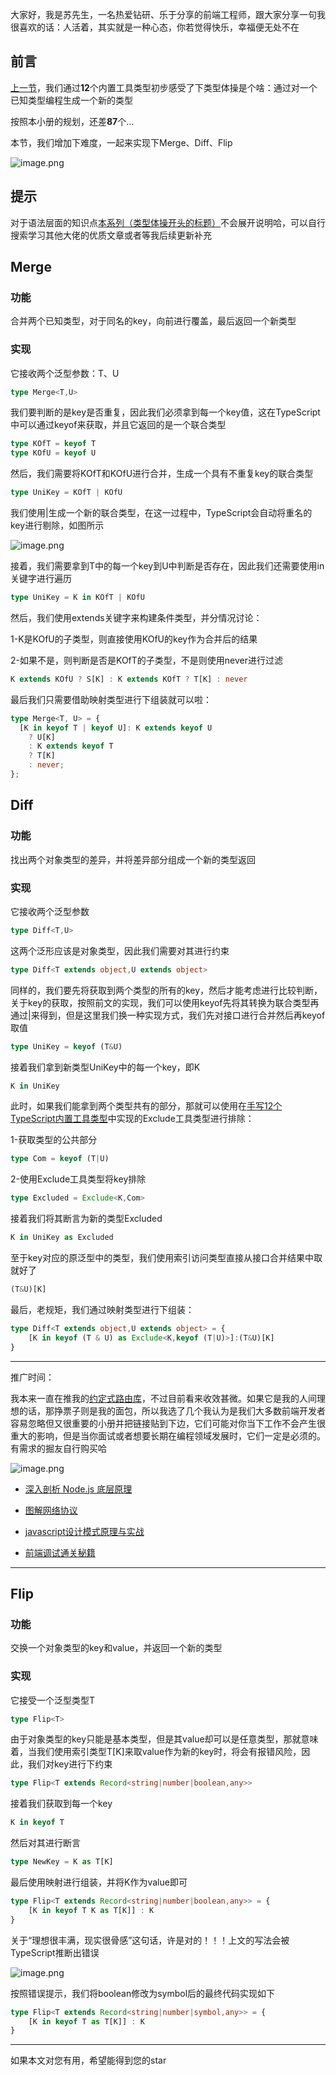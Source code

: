 大家好，我是苏先生，一名热爱钻研、乐于分享的前端工程师，跟大家分享一句我很喜欢的话：人活着，其实就是一种心态，你若觉得快乐，幸福便无处不在

## 前言

[上一节](https://juejin.cn/post/7240112966174343205)，我们通过**12**个内置工具类型初步感受了下类型体操是个啥：通过对一个已知类型编程生成一个新的类型

按照本小册的规划，还差**87**个...

本节，我们增加下难度，一起来实现下Merge、Diff、Flip

![image.png](https://p9-juejin.byteimg.com/tos-cn-i-k3u1fbpfcp/6fac406acaea48c3b8522e44e5820034~tplv-k3u1fbpfcp-watermark.image?)

## 提示

对于语法层面的知识点[本系列（类型体操开头的标题）](https://juejin.cn/column/7233765235953205304)不会展开说明哈，可以自行搜索学习其他大佬的优质文章或者等我后续更新补充

## Merge

### 功能

合并两个已知类型，对于同名的key，向前进行覆盖，最后返回一个新类型

### 实现

它接收两个泛型参数：T、U

```ts
type Merge<T,U>
```

我们要判断的是key是否重复，因此我们必须拿到每一个key值，这在TypeScript中可以通过keyof来获取，并且它返回的是一个联合类型

```ts
type KOfT = keyof T
type KOfU = keyof U
```

然后，我们需要将KOfT和KOfU进行合并，生成一个具有不重复key的联合类型

```ts
type UniKey = KOfT | KOfU
```

我们使用|生成一个新的联合类型，在这一过程中，TypeScript会自动将重名的key进行剔除，如图所示

![image.png](https://p3-juejin.byteimg.com/tos-cn-i-k3u1fbpfcp/8d4c0129740c42fa945f4558744ad696~tplv-k3u1fbpfcp-watermark.image?)

接着，我们需要拿到T中的每一个key到U中判断是否存在，因此我们还需要使用in关键字进行遍历

```ts
type UniKey = K in KOfT | KOfU
```

然后，我们使用extends关键字来构建条件类型，并分情况讨论：

1-K是KOfU的子类型，则直接使用KOfU的key作为合并后的结果

2-如果不是，则判断是否是KOfT的子类型，不是则使用never进行过滤

```ts
K extends KOfU ? S[K] : K extends KOfT ? T[K] : never
```

最后我们只需要借助映射类型进行下组装就可以啦：

```ts
type Merge<T, U> = {
  [K in keyof T | keyof U]: K extends keyof U
    ? U[K]
    : K extends keyof T
    ? T[K]
    : never;
};
```

## Diff

### 功能

找出两个对象类型的差异，并将差异部分组成一个新的类型返回

### 实现

它接收两个泛型参数

```ts
type Diff<T,U>
```

这两个泛形应该是对象类型，因此我们需要对其进行约束

```ts
type Diff<T extends object,U extends object>
```

同样的，我们要先将获取到两个类型的所有的key，然后才能考虑进行比较判断，关于key的获取，按照前文的实现，我们可以使用keyof先将其转换为联合类型再通过|来得到，但是这里我们换一种实现方式，我们先对接口进行合并然后再keyof取值

```ts
type UniKey = keyof (T&U)
```

接着我们拿到新类型UniKey中的每一个key，即K

```ts
K in UniKey
```

此时，如果我们能拿到两个类型共有的部分，那就可以使用在[手写12个TypeScript内置工具类型](https://juejin.cn/post/7240112966174343205)中实现的Exclude工具类型进行排除：

1-获取类型的公共部分

```ts
type Com = keyof (T|U)
```

2-使用Exclude工具类型将key排除

```ts
type Excluded = Exclude<K,Com>
```

接着我们将其断言为新的类型Excluded

```ts
K in UniKey as Excluded
```

至于key对应的原泛型中的类型，我们使用索引访问类型直接从接口合并结果中取就好了

```ts
(T&U)[K]
```

最后，老规矩，我们通过映射类型进行下组装：

```ts
type Diff<T extends object,U extends object> = {
    [K in keyof (T & U) as Exclude<K,keyof (T|U)>]:(T&U)[K]
}
```

***

推广时间：

我本来一直在推我的[约定式路由库](https://github.com/supanpanCn/unplugin-router)，不过目前看来收效甚微。如果它是我的人间理想的话，那挣票子则是我的面包，所以我选了几个我认为是我们大多数前端开发者容易忽略但又很重要的小册并把链接贴到下边，它们可能对你当下工作不会产生很重大的影响，但是当你面试或者想要长期在编程领域发展时，它们一定是必须的。有需求的掘友自行购买哈

![image.png](https://p3-juejin.byteimg.com/tos-cn-i-k3u1fbpfcp/a3e950062fb94af0802fc43931253b0b~tplv-k3u1fbpfcp-watermark.image?)

*   [深入剖析 Node.js 底层原理](https://s.juejin.cn/ds/UbfptvJ/)

*   [图解网络协议](https://s.juejin.cn/ds/UbPm5ek/)

*   [javascript设计模式原理与实战](https://s.juejin.cn/ds/UbPKeMG/)

*   [前端调试通关秘籍](https://s.juejin.cn/ds/Ub52SEL/)

***

## Flip

### 功能

交换一个对象类型的key和value，并返回一个新的类型

### 实现

它接受一个泛型类型T

```ts
type Flip<T>
```

由于对象类型的key只能是基本类型，但是其value却可以是任意类型，那就意味着，当我们使用索引类型T\[K]来取value作为新的key时，将会有报错风险，因此，我们对key进行下约束

```ts
type Flip<T extends Record<string|number|boolean,any>>
```

接着我们获取到每一个key

```ts
K in keyof T
```

然后对其进行断言

```ts
type NewKey = K as T[K]
```

最后使用映射进行组装，并将K作为value即可

```ts
type Flip<T extends Record<string|number|boolean,any>> = {
    [K in keyof T K as T[K]] : K
}
```

关于“理想很丰满，现实很骨感”这句话，许是对的！！！上文的写法会被TypeScript推断出错误

![image.png](https://p1-juejin.byteimg.com/tos-cn-i-k3u1fbpfcp/4ce450579caf4c42a0a352ab50ba4352~tplv-k3u1fbpfcp-watermark.image?)

按照错误提示，我们将boolean修改为symbol后的最终代码实现如下

```ts
type Flip<T extends Record<string|number|symbol,any>> = {
    [K in keyof T as T[K]] : K
}
```

***

如果本文对您有用，希望能得到您的star
